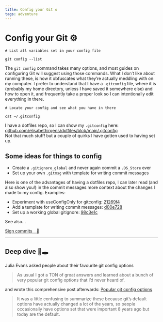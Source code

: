```yaml
---
title: Config your Git ⚙️
tags: adventure
---
```


# Config your Git ⚙️

```
# List all variables set in your config file

git config --list
```

The `git config` command takes many options, and most guides on configuring Git will suggest using those commands. What I don’t like about running these, is how it obfuscates what they’re actually meddling with on my computer. I prefer to understand that I have a `.gitconfig` file, where it is (probably my home directory, unless I have saved it somewhere else) and how to open it, and frequently take a proper look so I can intentionally edit everything in there.

```
# Locate your config and see what you have in there

cat ~/.gitconfig
```

I have a dotfiles repo, so I can show my `.gitconfig` here:<br>
[github.com/elisabethirgens/dotfiles/blob/main/.gitconfig](https://github.com/elisabethirgens/dotfiles/blob/main/.gitconfig)<br>
Not that much stuff! but a couple of quirks I have gotten used to having set up.

## Some ideas for things to config

- Create a `.gitignore_global` and never again commit a `.DS_Store` ever
- Set up your own `.gitmsg` with template for writing commit messages

Here is one of the advantages of having a dotfiles repo, I can later read (and also show you!) in the commit messages more context about the changes I made to my config. Examples:

- Experiment with useConfigOnly for gitconfig: [21269f4](https://github.com/elisabethirgens/dotfiles/commit/21269f41051615d273c7738f544bcc4acf50d938)
- Add a template for writing commit messages: [d00e728](https://github.com/elisabethirgens/dotfiles/commit/d00e7282d1f6f38a8404af72577377646dbe7968)
- Set up a working global gitignore: [98c3e1c](https://github.com/elisabethirgens/dotfiles/commit/98c3e1c08632f13c961062d7715782a2e0c3e05b)

See also…

<div class="adventure">
  <a href="../commit-signature/">Sign commits&emsp;🔐</a>
</div>

---

## Deep dive 🐰🕳️

Julia Evans asked people about their favourite git config options

> As usual I got a TON of great answers and learned about a bunch of very popular git config options that I’d never heard of.

and wrote this comprehensive post afterwards: [Popular git config options](https://jvns.ca/blog/2024/02/16/popular-git-config-options/)

> It was a little confusing to summarize these because git’s default options have actually changed a lot of the years, so people occasionally have options set that were important 8 years ago but today are the default.

